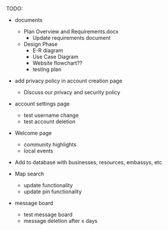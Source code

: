 TODO:

- documents
  -  Plan Overview and Requirements.docx
      -  Update requirements document
    -  Design Phase
        - E-R diagram
        - Use Case Diagram
        - Website flowchart??
        - testing plan


- add privacy policy in account creation page
    - Discuss our privacy and security policy

- account settings page
    - test username change
    - test account deletion

- Welcome page
    - community highlights
    - local events
      
- Add to database with businesses, resources, embassys, etc

- Map search
    - update functionality
    - update pin functionality

- message board
    - test message board
    - message deletion after x days

